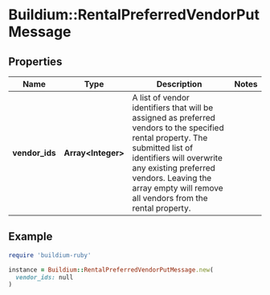 # Buildium::RentalPreferredVendorPutMessage

## Properties

| Name | Type | Description | Notes |
| ---- | ---- | ----------- | ----- |
| **vendor_ids** | **Array&lt;Integer&gt;** | A list of vendor identifiers that will be assigned as preferred vendors to the specified rental property. The submitted list of identifiers will overwrite any existing preferred vendors. Leaving the array empty will remove all vendors from the rental property. |  |

## Example

```ruby
require 'buildium-ruby'

instance = Buildium::RentalPreferredVendorPutMessage.new(
  vendor_ids: null
)
```

